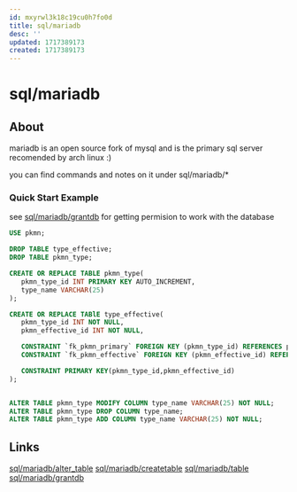 ```yaml
---
id: mxyrwl3k18c19cu0h7fo0d
title: sql/mariadb
desc: ''
updated: 1717389173
created: 1717389173
---
```

# sql/mariadb

## About

mariadb is an open source fork of mysql and is the primary sql server recomended by arch linux :)

you can find commands and notes on it under sql/mariadb/*

### Quick Start Example

see [sql/mariadb/grantdb](mariadb/grantdb) for getting permision to work with the database

```sql
USE pkmn;

DROP TABLE type_effective;
DROP TABLE pkmn_type;

CREATE OR REPLACE TABLE pkmn_type(
   pkmn_type_id INT PRIMARY KEY AUTO_INCREMENT,
   type_name VARCHAR(25)
);

CREATE OR REPLACE TABlE type_effective(
   pkmn_type_id INT NOT NULL,
   pkmn_effective_id INT NOT NULL,

   CONSTRAINT `fk_pkmn_primary` FOREIGN KEY (pkmn_type_id) REFERENCES pkmn_type(pkmn_type_id),
   CONSTRAINT `fk_pkmn_effective` FOREIGN KEY (pkmn_effective_id) REFERENCES pkmn_type(pkmn_type_id),

   CONSTRAINT PRIMARY KEY(pkmn_type_id,pkmn_effective_id)
);


ALTER TABLE pkmn_type MODIFY COLUMN type_name VARCHAR(25) NOT NULL;
ALTER TABLE pkmn_type DROP COLUMN type_name;
ALTER TABLE pkmn_type ADD COLUMN type_name VARCHAR(25) NOT NULL;
```

## Links

[sql/mariadb/alter_table](mariadb/alter_table)
[sql/mariadb/createtable](mariadb/createtable)
[sql/mariadb/table](mariadb/table)
[sql/mariadb/grantdb](mariadb/grantdb)

